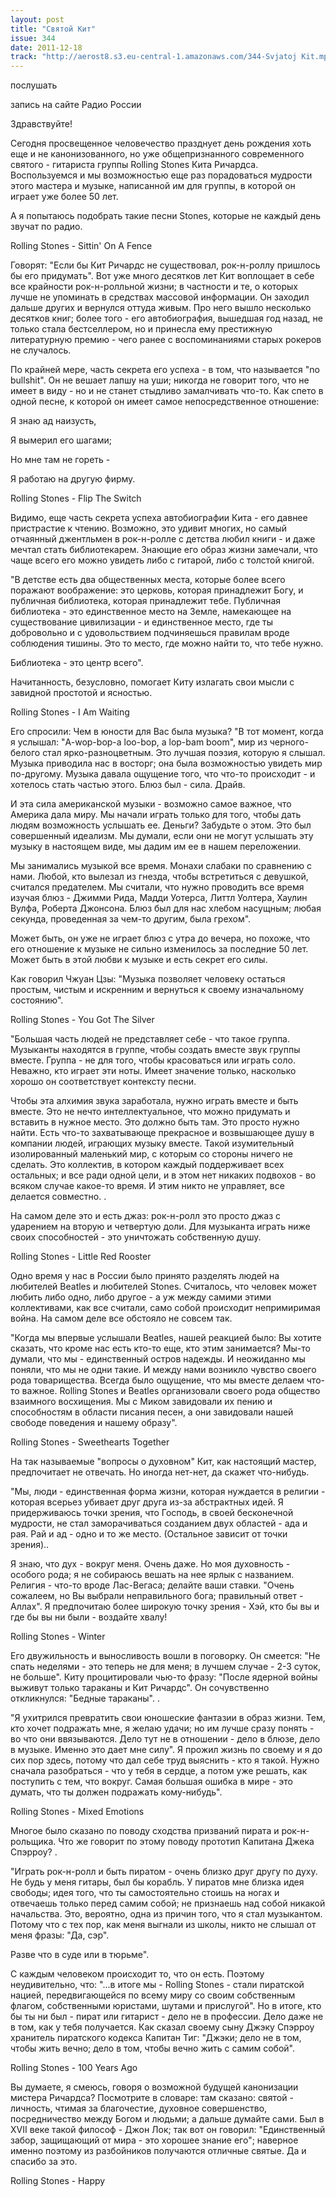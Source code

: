 ```yaml
---
layout: post
title: "Святой Кит"
issue: 344
date: 2011-12-18
track: "http://aerost8.s3.eu-central-1.amazonaws.com/344-Svjatoj Kit.mp3"
---
```


послушать

запись на сайте Радио России

Здравствуйте!

Сегодня просвещенное человечество празднует день рождения хоть еще и не канонизованного, но уже общепризнанного современного святого - гитариста группы Rolling Stones Кита Ричардса. Воспользуемся и мы возможностью еще раз порадоваться мудрости этого мастера и музыке, написанной им для группы, в которой он играет уже более 50 лет.

А я попытаюсь подобрать такие песни Stones, которые не каждый день звучат по радио.

Rolling Stones - Sittin' On A Fence

Говорят: "Если бы Кит Ричардс не существовал, рок-н-роллу пришлось бы его придумать". Вот уже много десятков лет Кит воплощает в себе все крайности рок-н-ролльной жизни; в частности и те, о которых лучше не упоминать в средствах массовой информации. Он заходил дальше других и вернулся оттуда живым. Про него вышло несколько десятков книг; более того - его автобиография, вышедшая год назад, не только стала бестселлером, но и принесла ему престижную литературную премию - чего ранее с воспоминаниями старых рокеров не случалось.

По крайней мере, часть секрета его успеха - в том, что называется "no bullshit". Он не вешает лапшу на уши; никогда не говорит того, что не имеет в виду - но и не станет стыдливо замалчивать что-то. Как спето в одной песне, к которой он имеет самое непосредственное отношение:

Я знаю ад наизусть,

Я вымерил его шагами;

Но мне там не гореть -

Я работаю на другую фирму.

Rolling Stones - Flip The Switch

Видимо, еще часть секрета успеха автобиографии Кита - его давнее пристрастие к чтению. Возможно, это удивит многих, но самый отчаянный джентльмен в рок-н-ролле с детства любил книги - и даже мечтал стать библиотекарем. Знающие его образ жизни замечали, что чаще всего его можно увидеть либо с гитарой, либо с толстой книгой.

"В детстве есть два общественных места, которые более всего поражают воображение: это церковь, которая принадлежит Богу, и публичная библиотека, которая принадлежит тебе. Публичная библиотека - это единственное место на Земле, намекающее на существование цивилизации - и единственное место, где ты добровольно и с удовольствием подчиняешься правилам вроде соблюдения тишины. Это то место, где можно найти то, что тебе нужно.

Библиотека - это центр всего".

Начитанность, безусловно, помогает Киту излагать свои мысли с завидной простотой и ясностью.

Rolling Stones - I Am Waiting

Его спросили: Чем в юности для Вас была музыка? "В тот момент, когда я услышал: "A-wop-bop-a loo-bop, a lop-bam boom", мир из черного-белого стал ярко-разноцветным. Это лучшая поэзия, которую я слышал. Музыка приводила нас в восторг; она была возможностью увидеть мир по-другому. Музыка давала ощущение того, что что-то происходит - и хотелось стать частью этого. Блюз был - сила. Драйв.

И эта сила американской музыки - возможно самое важное, что Америка дала миру. Мы начали играть только для того, чтобы дать людям возможность услышать ее. Деньги? Забудьте о этом. Это был совершенный идеализм. Мы думали, если они не могут услышать эту музыку в настоящем виде, мы дадим им ее в нашем переложении.

Мы занимались музыкой все время. Монахи слабаки по сравнению с нами. Любой, кто вылезал из гнезда, чтобы встретиться с девушкой, считался предателем. Мы считали, что нужно проводить все время изучая блюз - Джимми Рида, Мадди Уотерса, Литтл Уолтера, Хаулин Вулфа, Роберта Джонсона. Блюз был для нас хлебом насущным; любая секунда, проведенная за чем-то другим, была грехом".

Может быть, он уже не играет блюз с утра до вечера, но похоже, что его отношение к музыке не сильно изменилось за последние 50 лет. Может быть в этой любви к музыке и есть секрет его силы.

Как говорил Чжуан Цзы: "Музыка позволяет человеку остаться простым, чистым и искренним и вернуться к своему изначальному состоянию".

Rolling Stones - You Got The Silver

"Большая часть людей не представляет себе - что такое группа. Музыканты находятся в группе, чтобы создать вместе звук группы вместе. Группа - не для того, чтобы красоваться или играть соло. Неважно, кто играет эти ноты. Имеет значение только, насколько хорошо он соответствует контексту песни.

Чтобы эта алхимия звука заработала, нужно играть вместе и быть вместе. Это не нечто интеллектуальное, что можно придумать и вставить в нужное место. Это должно быть там. Это просто нужно найти. Есть что-то захватывающе прекрасное и возвышающее душу в компании людей, играющих музыку вместе. Такой изумительный изолированный маленький мир, с которым со стороны ничего не сделать. Это коллектив, в котором каждый поддерживает всех остальных; и все ради одной цели, и в этом нет никаких подвохов - во всяком случае какое-то время. И этим никто не управляет, все делается совместно. .

На самом деле это и есть джаз: рок-н-ролл это просто джаз с ударением на вторую и четвертую доли. Для музыканта играть ниже своих способностей - это уничтожать собственную душу.

Rolling Stones - Little Red Rooster

Одно время у нас в России было принято разделять людей на любителей Beatles и любителей Stones. Считалось, что человек может любить либо одно, либо другое - а уж между самими этими коллективами, как все считали, само собой происходит непримиримая война. На самом деле все обстояло не совсем так.

"Когда мы впервые услышали Beatles, нашей реакцией было: Вы хотите сказать, что кроме нас есть кто-то еще, кто этим занимается? Мы-то думали, что мы - единственный остров надежды. И неожиданно мы поняли, что мы не одни такие. И между нами возникло чувство своего рода товарищества. Всегда было ощущение, что мы вместе делаем что-то важное. Rolling Stones и Beatles организовали своего рода общество взаимного восхищения. Мы с Миком завидовали их пению и способностям в области писания песен, а они завидовали нашей свободе поведения и нашему образу".

Rolling Stones - Sweethearts Together

На так называемые "вопросы о духовном" Кит, как настоящий мастер, предпочитает не отвечать. Но иногда нет-нет, да скажет что-нибудь.

"Мы, люди - единственная форма жизни, которая нуждается в религии - которая всерьез убивает друг друга из-за абстрактных идей. Я придерживаюсь точки зрения, что Господь, в своей бесконечной мудрости, не стал заморачиваться созданием двух областей - ада и рая. Рай и ад - одно и то же место. (Остальное зависит от точки зрения)..

Я знаю, что дух - вокруг меня. Очень даже. Но моя духовность - особого рода; я не собираюсь вешать на нее ярлык с названием. Религия - что-то вроде Лас-Вегаса; делайте ваши ставки. "Очень сожалеем, но Вы выбрали неправильного бога; правильный ответ - Аллах". Я предпочитаю более широкую точку зрения - Хэй, кто бы вы и где бы вы ни были - воздайте хвалу!

Rolling Stones - Winter

Его двужильность и выносливость вошли в поговорку. Он смеется: "Не спать неделями - это теперь не для меня; в лучшем случае - 2-3 суток, не больше". Киту процитировали чью-то фразу: "После ядерной войны выживут только тараканы и Кит Ричардс". Он сочувственно откликнулся: "Бедные тараканы". .

"Я ухитрился превратить свои юношеские фантазии в образ жизни. Тем, кто хочет подражать мне, я желаю удачи; но им лучше сразу понять - во что они ввязываются. Дело тут не в отношении - дело в блюзе, дело в музыке. Именно это дает мне силу". Я прожил жизнь по своему и я до сих пор здесь, потому что дал себе труд выяснить - кто я такой. Нужно сначала разобраться - что у тебя в сердце, а потом уже решать, как поступить с тем, что вокруг. Самая большая ошибка в мире - это думать, что ты должен подражать кому-нибудь".

Rolling Stones - Mixed Emotions

Многое было сказано по поводу сходства призваний пирата и рок-н-рольщика. Что же говорит по этому поводу прототип Капитана Джека Спэрроу? .

"Играть рок-н-ролл и быть пиратом - очень близко друг другу по духу. Не будь у меня гитары, был бы корабль. У пиратов мне близка идея свободы; идея того, что ты самостоятельно стоишь на ногах и отвечаешь только перед самим собой; не признаешь над собой никакой начальства. Это, вероятно, одна из причин того, что я стал музыкантом. Потому что с тех пор, как меня выгнали из школы, никто не слышал от меня фразы: "Да, сэр".

Разве что в суде или в тюрьме".

C каждым человеком происходит то, что он есть. Поэтому неудивительно, что: "...в итоге мы - Rolling Stones - стали пиратской нацией, передвигающейся по всему миру со своим собственным флагом, собственными юристами, шутами и прислугой". Но в итоге, кто бы ты ни был - пират или гитарист - дело не в профессии. Дело даже не в том, как у тебя получается. Как сказал своему сыну Джэку Спэрроу хранитель пиратского кодекса Капитан Тиг: "Джэки; дело не в том, чтобы жить вечно; дело в том, чтобы вечно жить с самим собой".

Rolling Stones - 100 Years Ago

Вы думаете, я смеюсь, говоря о возможной будущей канонизации мистера Ричардса? Посмотрите в словаре: там сказано: святой - личность, чтимая за благочестие, духовное совершенство, посредничество между Богом и людьми; а дальше думайте сами. Был в XVII веке такой философ - Джон Лок; так вот он говорил: "Единственный забор, защищающий от мира - это хорошее знание его"; наверное именно поэтому из разбойников получаются отличные святые. Да и спасибо за это.

Rolling Stones - Happy
